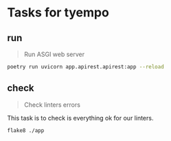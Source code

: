 # Tasks for tyempo

## run

> Run ASGI web server

~~~sh
poetry run uvicorn app.apirest.apirest:app --reload
~~~

## check

> Check linters errors

This task is to check is everything ok for our linters.

~~~sh
flake8 ./app
~~~
